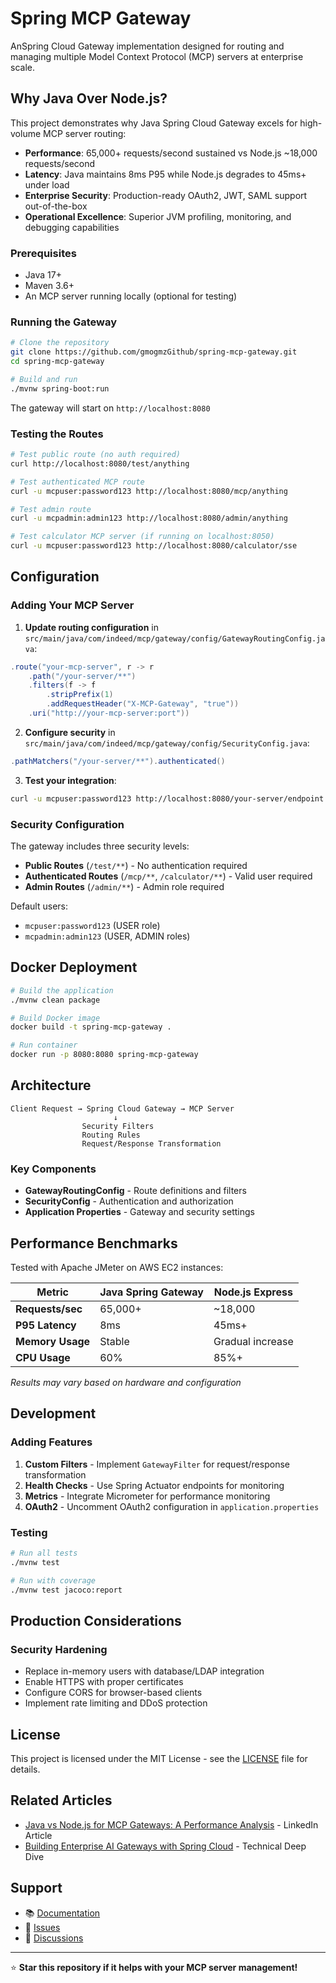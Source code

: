 # Spring MCP Gateway

AnSpring Cloud Gateway implementation designed for routing and managing multiple Model Context Protocol (MCP) servers at enterprise scale.

## Why Java Over Node.js?

This project demonstrates why Java Spring Cloud Gateway excels for high-volume MCP server routing:

- **Performance**: 65,000+ requests/second sustained vs Node.js ~18,000 requests/second
- **Latency**: Java maintains 8ms P95 while Node.js degrades to 45ms+ under load
- **Enterprise Security**: Production-ready OAuth2, JWT, SAML support out-of-the-box
- **Operational Excellence**: Superior JVM profiling, monitoring, and debugging capabilities

### Prerequisites

- Java 17+
- Maven 3.6+
- An MCP server running locally (optional for testing)

### Running the Gateway

```bash
# Clone the repository
git clone https://github.com/gmogmzGithub/spring-mcp-gateway.git
cd spring-mcp-gateway

# Build and run
./mvnw spring-boot:run
```

The gateway will start on `http://localhost:8080`

### Testing the Routes

```bash
# Test public route (no auth required)
curl http://localhost:8080/test/anything

# Test authenticated MCP route
curl -u mcpuser:password123 http://localhost:8080/mcp/anything

# Test admin route
curl -u mcpadmin:admin123 http://localhost:8080/admin/anything

# Test calculator MCP server (if running on localhost:8050)
curl -u mcpuser:password123 http://localhost:8080/calculator/sse
```

## Configuration

### Adding Your MCP Server

1. **Update routing configuration** in `src/main/java/com/indeed/mcp/gateway/config/GatewayRoutingConfig.java`:

```java
.route("your-mcp-server", r -> r
    .path("/your-server/**")
    .filters(f -> f
        .stripPrefix(1)
        .addRequestHeader("X-MCP-Gateway", "true"))
    .uri("http://your-mcp-server:port"))
```

2. **Configure security** in `src/main/java/com/indeed/mcp/gateway/config/SecurityConfig.java`:

```java
.pathMatchers("/your-server/**").authenticated()
```

3. **Test your integration**:

```bash
curl -u mcpuser:password123 http://localhost:8080/your-server/endpoint
```

### Security Configuration

The gateway includes three security levels:

- **Public Routes** (`/test/**`) - No authentication required
- **Authenticated Routes** (`/mcp/**`, `/calculator/**`) - Valid user required
- **Admin Routes** (`/admin/**`) - Admin role required

Default users:
- `mcpuser:password123` (USER role)
- `mcpadmin:admin123` (USER, ADMIN roles)

## Docker Deployment

```bash
# Build the application
./mvnw clean package

# Build Docker image
docker build -t spring-mcp-gateway .

# Run container
docker run -p 8080:8080 spring-mcp-gateway
```

## Architecture

```
Client Request → Spring Cloud Gateway → MCP Server
                       ↓
                Security Filters
                Routing Rules
                Request/Response Transformation
```

### Key Components

- **GatewayRoutingConfig** - Route definitions and filters
- **SecurityConfig** - Authentication and authorization
- **Application Properties** - Gateway and security settings

## Performance Benchmarks

Tested with Apache JMeter on AWS EC2 instances:

| Metric | Java Spring Gateway | Node.js Express |
|--------|-------------------|-----------------|
| **Requests/sec** | 65,000+ | ~18,000 |
| **P95 Latency** | 8ms | 45ms+ |
| **Memory Usage** | Stable | Gradual increase |
| **CPU Usage** | 60% | 85%+ |

*Results may vary based on hardware and configuration*

## Development

### Adding Features

1. **Custom Filters** - Implement `GatewayFilter` for request/response transformation
2. **Health Checks** - Use Spring Actuator endpoints for monitoring
3. **Metrics** - Integrate Micrometer for performance monitoring
4. **OAuth2** - Uncomment OAuth2 configuration in `application.properties`

### Testing

```bash
# Run all tests
./mvnw test

# Run with coverage
./mvnw test jacoco:report
```

## Production Considerations

### Security Hardening

- Replace in-memory users with database/LDAP integration
- Enable HTTPS with proper certificates
- Configure CORS for browser-based clients
- Implement rate limiting and DDoS protection

## License

This project is licensed under the MIT License - see the [LICENSE](LICENSE) file for details.

## Related Articles

- [Java vs Node.js for MCP Gateways: A Performance Analysis](https://linkedin.com/in/your-profile) - LinkedIn Article
- [Building Enterprise AI Gateways with Spring Cloud](https://your-blog.com) - Technical Deep Dive

## Support

- 📚 [Documentation](https://github.com/gmogmzGithub/spring-mcp-gateway/wiki)
- 🐛 [Issues](https://github.com/gmogmzGithub/spring-mcp-gateway/issues)
- 💬 [Discussions](https://github.com/gmogmzGithub/spring-mcp-gateway/discussions)

---

⭐ **Star this repository if it helps with your MCP server management!**